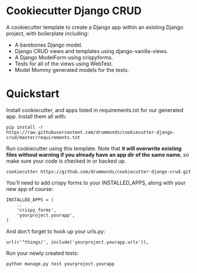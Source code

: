 Cookiecutter Django CRUD
=====================

A cookiecutter template to create a Django app within an existing Django project, with boilerplate including:

* A barebones Django model.
* Django CRUD views and templates using django-vanilla-views.
* A Django ModelForm using crispyforms.
* Tests for all of the views using WebTest.
* Model Mommy generated models for the tests.

Quickstart
==========

Install cookiecutter, and apps listed in requirements.txt for our generated app.  Install them all with:

    pip install -r https://raw.githubusercontent.com/drummonds/cookiecutter-django-crud/master/requirements.txt


Run cookiecutter using this template.  Note that **it will overwrite existing files without warning if you already have an app dir of the same name**, so make sure your code is checked in or backed up.

    cookiecutter https://github.com/drummonds/cookiecutter-django-crud.git


You'll need to add crispy forms to your INSTALLED_APPS, along with your new app of course:
    
    INSTALLED_APPS = (
        ..
        'crispy_forms',
        'yourproject.yourapp',
    )

And don't forget to hook up your urls.py:

    url(r'^things/', include('yourproject.yourapp.urls')),


Run your newly created tests:

    python manage.py test yourproject.yourapp
